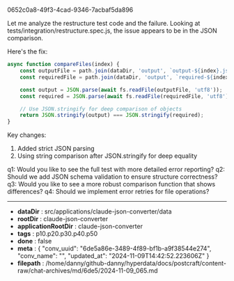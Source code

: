 # [](https://claude.ai/chat/6de5a86e-3489-4f89-bf1b-a9f38544e274)

0652c0a8-49f3-4cad-9346-7acbaf5da896

 Let me analyze the restructure test code and the failure. Looking at tests/integration/restructure.spec.js, the issue appears to be in the JSON comparison.

Here's the fix:

```javascript
async function compareFiles(index) {
    const outputFile = path.join(dataDir, 'output', `output-${index}.json`);
    const requiredFile = path.join(dataDir, 'output', `required-${index}.json`);

    const output = JSON.parse(await fs.readFile(outputFile, 'utf8'));
    const required = JSON.parse(await fs.readFile(requiredFile, 'utf8'));

    // Use JSON.stringify for deep comparison of objects
    return JSON.stringify(output) === JSON.stringify(required);
}
```

Key changes:
1. Added strict JSON parsing
2. Using string comparison after JSON.stringify for deep equality

q1: Would you like to see the full test with more detailed error reporting?
q2: Should we add JSON schema validation to ensure structure correctness?
q3: Would you like to see a more robust comparison function that shows differences?
q4: Should we implement error retries for file operations?

---

* **dataDir** : src/applications/claude-json-converter/data
* **rootDir** : claude-json-converter
* **applicationRootDir** : claude-json-converter
* **tags** : p10.p20.p30.p40.p50
* **done** : false
* **meta** : {
  "conv_uuid": "6de5a86e-3489-4f89-bf1b-a9f38544e274",
  "conv_name": "",
  "updated_at": "2024-11-09T14:42:52.223606Z"
}
* **filepath** : /home/danny/github-danny/hyperdata/docs/postcraft/content-raw/chat-archives/md/6de5/2024-11-09_065.md